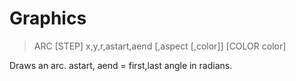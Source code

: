 # Graphics

> ARC [STEP] x,y,r,astart,aend [,aspect [,color]] [COLOR color]

Draws an arc. astart, aend = first,last angle in radians.

